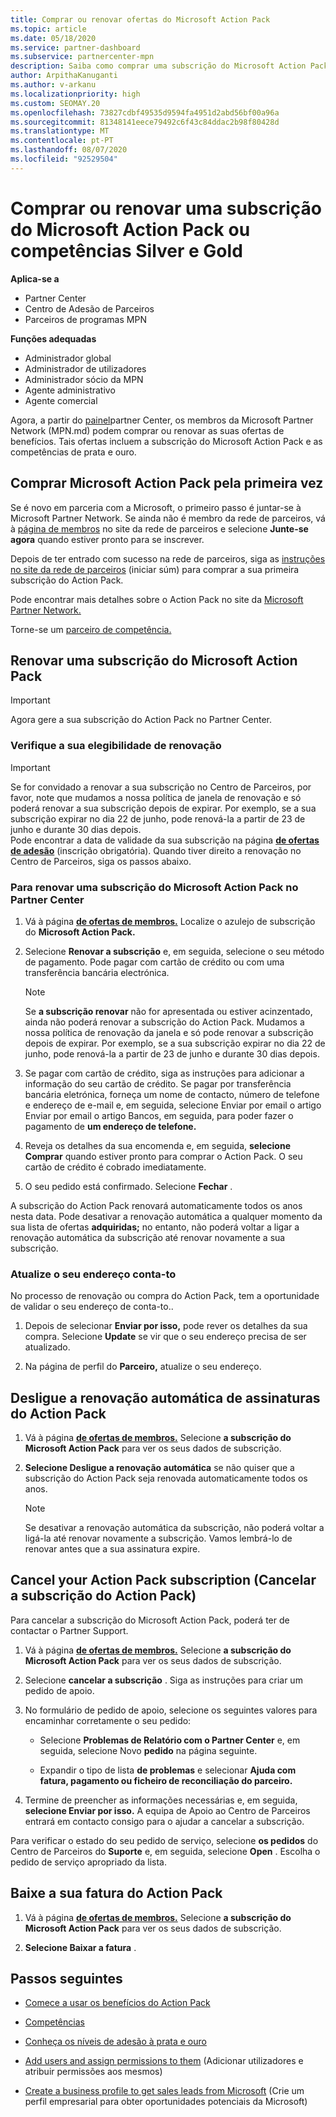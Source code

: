 ```yaml
---
title: Comprar ou renovar ofertas do Microsoft Action Pack
ms.topic: article
ms.date: 05/18/2020
ms.service: partner-dashboard
ms.subservice: partnercenter-mpn
description: Saiba como comprar uma subscrição do Microsoft Action Pack e comece a usar os benefícios do Action Pack. Também aprenda a renovar, cancelar, ver a sua conta, e muito mais.
author: ArpithaKanuganti
ms.author: v-arkanu
ms.localizationpriority: high
ms.custom: SEOMAY.20
ms.openlocfilehash: 73827cdbf49535d9594fa4951d2abd56bf00a96a
ms.sourcegitcommit: 81348141eece79492c6f43c84ddac2b98f80428d
ms.translationtype: MT
ms.contentlocale: pt-PT
ms.lasthandoff: 08/07/2020
ms.locfileid: "92529504"
---
```

# <a name="buy-or-renew-a-microsoft-action-pack-subscription-or-silver-and-gold-competencies"></a>Comprar ou renovar uma subscrição do Microsoft Action Pack ou competências Silver e Gold

**Aplica-se a**

- Partner Center
- Centro de Adesão de Parceiros
- Parceiros de programas MPN

**Funções adequadas**

- Administrador global
- Administrador de utilizadores
- Administrador sócio da MPN
- Agente administrativo
- Agente comercial

Agora, a partir do [painel](https://partner.microsoft.com/dashboard)partner Center, os membros da Microsoft Partner Network (MPN.md) podem comprar ou renovar as suas ofertas de benefícios. Tais ofertas incluem a subscrição do Microsoft Action Pack e as competências de prata e ouro.

## <a name="buy-microsoft-action-pack-for-the-first-time"></a>Comprar Microsoft Action Pack pela primeira vez

Se é novo em parceria com a Microsoft, o primeiro passo é juntar-se à Microsoft Partner Network. Se ainda não é membro da rede de parceiros, vá à [página de membros](https://partner.microsoft.com/membership) no site da rede de parceiros e selecione **Junte-se agora** quando estiver pronto para se inscrever. 

Depois de ter entrado com sucesso na rede de parceiros, siga as [instruções no site da rede de parceiros](https://partner.microsoft.com/membership/action-pack) (iniciar súm) para comprar a sua primeira subscrição do Action Pack. 

Pode encontrar mais detalhes sobre o Action Pack no site da [Microsoft Partner Network.](https://partner.microsoft.com/membership/internal-use-software#simple-tab-content-3)

Torne-se um [parceiro de competência.](https://partner.microsoft.com/membership/competencies) 

## <a name="renew-a-microsoft-action-pack-subscription"></a>Renovar uma subscrição do Microsoft Action Pack

>[!IMPORTANT]
>Agora gere a sua subscrição do Action Pack no Partner Center.

### <a name="check-your-renewal-eligibility"></a>Verifique a sua elegibilidade de renovação

>[!IMPORTANT]
>Se for convidado a renovar a sua subscrição no Centro de Parceiros, por favor, note que mudamos a nossa política de janela de renovação e só poderá renovar a sua subscrição depois de expirar. Por exemplo, se a sua subscrição expirar no dia 22 de junho, pode renová-la a partir de 23 de junho e durante 30 dias depois.       
>Pode encontrar a data de validade da sua subscrição na página [**de ofertas de adesão**](https://partnercenter.microsoft.com/pcv/partnership/offers) (inscrição obrigatória). Quando tiver direito a renovação no Centro de Parceiros, siga os passos abaixo.  

### <a name="to-renew-a-microsoft-action-pack-subscription-in-the-partner-center"></a>Para renovar uma subscrição do Microsoft Action Pack no Partner Center

1. Vá à página [**de ofertas de membros.**](https://partnercenter.microsoft.com/pcv/partnership/offers) Localize o azulejo de subscrição do **Microsoft Action Pack.**  

2. Selecione **Renovar a subscrição** e, em seguida, selecione o seu método de pagamento. Pode pagar com cartão de crédito ou com uma transferência bancária electrónica.

    >[!NOTE]
    >Se **a subscrição renovar** não for apresentada ou estiver acinzentado, ainda não poderá renovar a subscrição do Action Pack. Mudamos a nossa política de renovação da janela e só pode renovar a subscrição depois de expirar. Por exemplo, se a sua subscrição expirar no dia 22 de junho, pode renová-la a partir de 23 de junho e durante 30 dias depois.  

3. Se pagar com cartão de crédito, siga as instruções para adicionar a informação do seu cartão de crédito. Se pagar por transferência bancária eletrónica, forneça um nome de contacto, número de telefone e endereço de e-mail e, em seguida, selecione Enviar por email o artigo Enviar por email o artigo Bancos, em seguida, para poder fazer o pagamento de **um endereço de telefone.** 
     
4. Reveja os detalhes da sua encomenda e, em seguida, **selecione Comprar** quando estiver pronto para comprar o Action Pack. O seu cartão de crédito é cobrado imediatamente.

5. O seu pedido está confirmado. Selecione **Fechar** .

A subscrição do Action Pack renovará automaticamente todos os anos nesta data. Pode desativar a renovação automática a qualquer momento da sua lista de ofertas **adquiridas;** no entanto, não poderá voltar a ligar a renovação automática da subscrição até renovar novamente a sua subscrição. 

### <a name="update-your-bill-to-address"></a>Atualize o seu endereço conta-to

No processo de renovação ou compra do Action Pack, tem a oportunidade de validar o seu endereço de conta-to..

 1. Depois de selecionar **Enviar por isso,** pode rever os detalhes da sua compra. Selecione **Update** se vir que o seu endereço precisa de ser atualizado.
  
 1. Na página de perfil do **Parceiro,** atualize o seu endereço.

## <a name="turn-off-automatic-action-pack-subscription-renewal"></a>Desligue a renovação automática de assinaturas do Action Pack

1. Vá à página [**de ofertas de membros.**](https://partnercenter.microsoft.com/pcv/partnership/offers)  Selecione **a subscrição do Microsoft Action Pack** para ver os seus dados de subscrição. 

2. **Selecione Desligue a renovação automática** se não quiser que a subscrição do Action Pack seja renovada automaticamente todos os anos. 

    >[!NOTE]
    >Se desativar a renovação automática da subscrição, não poderá voltar a ligá-la até renovar novamente a subscrição. Vamos lembrá-lo de renovar antes que a sua assinatura expire.


## <a name="cancel-your-action-pack-subscription"></a>Cancel your Action Pack subscription (Cancelar a subscrição do Action Pack)

Para cancelar a subscrição do Microsoft Action Pack, poderá ter de contactar o Partner Support.

1. Vá à página [**de ofertas de membros.**](https://partnercenter.microsoft.com/pcv/partnership/offers) Selecione **a subscrição do Microsoft Action Pack** para ver os seus dados de subscrição. 

3. Selecione **cancelar a subscrição** . Siga as instruções para criar um pedido de apoio. 

4. No formulário de pedido de apoio, selecione os seguintes valores para encaminhar corretamente o seu pedido:

    -  Selecione **Problemas de Relatório com o Partner Center** e, em seguida, selecione Novo **pedido** na página seguinte.

    -  Expandir o tipo de lista **de problemas** e selecionar **Ajuda com fatura, pagamento ou ficheiro de reconciliação do parceiro.** 

5. Termine de preencher as informações necessárias e, em seguida, **selecione Enviar por isso.** A equipa de Apoio ao Centro de Parceiros entrará em contacto consigo para o ajudar a cancelar a subscrição.

Para verificar o estado do seu pedido de serviço, selecione **os pedidos** do Centro de Parceiros do **Suporte** e, em seguida, selecione **Open** . Escolha o pedido de serviço apropriado da lista.  

## <a name="download-your-action-pack-invoice"></a>Baixe a sua fatura do Action Pack

1. Vá à página [**de ofertas de membros.**](https://partnercenter.microsoft.com/pcv/partnership/offers) Selecione **a subscrição do Microsoft Action Pack** para ver os seus dados de subscrição. 

3. **Selecione Baixar a fatura** .
 
## <a name="next-steps"></a>Passos seguintes

-   [Comece a usar os benefícios do Action Pack](manage-your-partner-network-benefits.md)

-   [Competências](learn-about-competencies.md)

-   [Conheça os níveis de adesão à prata e ouro](https://partner.microsoft.com/membership/internal-use-software#simple-tab-content-2)

-   [Add users and assign permissions to them](create-user-accounts-and-set-permissions.md) (Adicionar utilizadores e atribuir permissões aos mesmos)

-   [Create a business profile to get sales leads from Microsoft](create-a-marketing-profile.md) (Crie um perfil empresarial para obter oportunidades potenciais da Microsoft)



